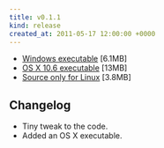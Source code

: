 ```yaml
---
title: v0.1.1
kind: release
created_at: 2011-05-17 12:00:00 +0000
---
```


* [Windows executable](http://dl.dropbox.com/u/33370854/games/hoops/hoops_v0_1_1_WIN32.zip) [6.1MB]
* [OS X 10.6 executable](http://dl.dropbox.com/u/33370854/games/hoops/hoops_v0_1_1a_OSX_10_6.zip) [13MB]
* [Source only for Linux](http://dl.dropbox.com/u/33370854/games/hoops/hoops_v0_1_1_SOURCE.zip) [3.8MB]

Changelog
---------

* Tiny tweak to the code.
* Added an OS X executable.